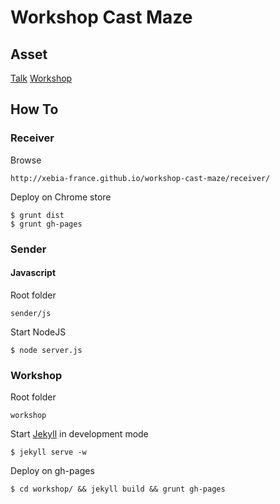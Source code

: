 # Workshop Cast Maze

## Asset

[Talk](http://xebia-france.github.io/workshop-cast-maze/talk/)
[Workshop](http://xebia-france.github.io/workshop-cast-maze/workshop/)

## How To

### Receiver

Browse

    http://xebia-france.github.io/workshop-cast-maze/receiver/

Deploy on Chrome store
    
    $ grunt dist
    $ grunt gh-pages

### Sender

#### Javascript

Root folder

    sender/js
Start NodeJS

    $ node server.js
### Workshop

Root folder

    workshop
Start [Jekyll](http://jekyllrb.com) in development mode

    $ jekyll serve -w
Deploy on gh-pages

    $ cd workshop/ && jekyll build && grunt gh-pages
